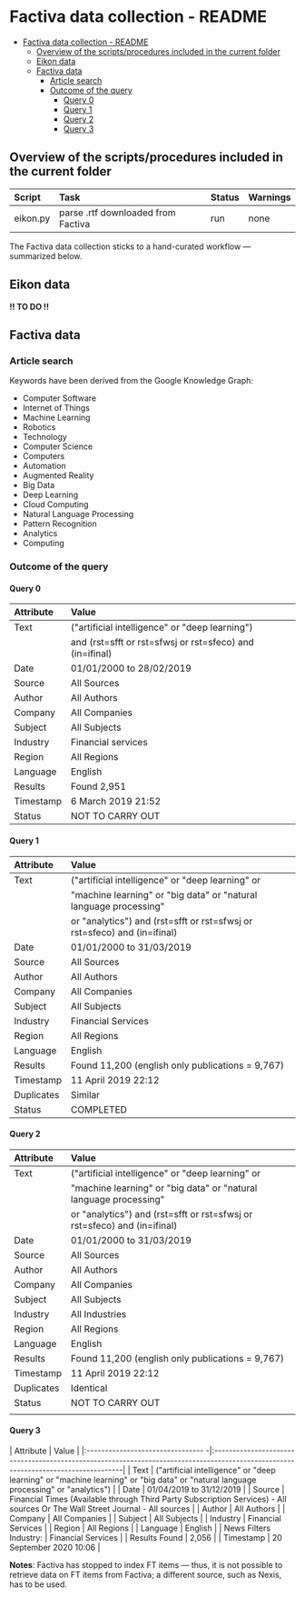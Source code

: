 # Factiva data collection - README

- [Factiva data collection - README](#factiva-data-collection---readme)
  - [Overview of the scripts/procedures included in the current folder](#overview-of-the-scriptsprocedures-included-in-the-current-folder)
  - [Eikon data](#eikon-data)
  - [Factiva data](#factiva-data)
    - [Article search](#article-search)
    - [Outcome of the query](#outcome-of-the-query)
      - [Query 0](#query-0)
      - [Query 1](#query-1)
      - [Query 2](#query-2)
      - [Query 3](#query-3)
## Overview of the scripts/procedures included in the current folder

| Script   | Task                               | Status | Warnings |
| :------- | :--------------------------------- | :----- | :------- |
| eikon.py | parse .rtf downloaded from Factiva | run    | none     |

The Factiva data collection sticks to a hand-curated workflow ― summarized 
below.
## Eikon data 

__!! TO DO !!__
## Factiva data
### Article search

Keywords have been derived from the Google Knowledge Graph:

+ Computer Software
+ Internet of Things
+ Machine Learning
+ Robotics
+ Technology
+ Computer Science
+ Computers
+ Automation
+ Augmented Reality
+ Big Data
+ Deep Learning
+ Cloud Computing
+ Natural Language Processing
+ Pattern Recognition
+ Analytics
+ Computing

### Outcome of the query

#### Query 0

| Attribute | Value                                                    |
| :-------- | :------------------------------------------------------- |
| Text      | ("artificial intelligence" or "deep learning")           |
|           | and (rst=sfft or rst=sfwsj or rst=sfeco) and (in=ifinal) |
| Date      | 01/01/2000 to 28/02/2019                                 |
| Source    | All Sources                                              |
| Author    | All Authors                                              |
| Company   | All Companies                                            |
| Subject   | All Subjects                                             |
| Industry  | Financial services                                       |
| Region    | All Regions                                              |
| Language  | English                                                  |
| Results   | Found 2,951                                              |
| Timestamp | 6 March 2019 21:52                                       |
| Status    | NOT TO CARRY OUT                                         |

#### Query 1

| Attribute  | Value                                                                    |
| :--------- | :----------------------------------------------------------------------- |
| Text       | ("artificial intelligence" or "deep learning" or                         |
|            | "machine learning" or "big data" or "natural language processing"        |
|            | or "analytics") and (rst=sfft or rst=sfwsj or rst=sfeco) and (in=ifinal) |
| Date       | 01/01/2000 to 31/03/2019                                                 |
| Source     | All Sources                                                              |
| Author     | All Authors                                                              |
| Company    | All Companies                                                            |
| Subject    | All Subjects                                                             |
| Industry   | Financial Services                                                       |
| Region     | All Regions                                                              |
| Language   | English                                                                  |
| Results    | Found 11,200 (english only publications  = 9,767)                        |
| Timestamp  | 11 April 2019 22:12                                                      |
| Duplicates | Similar                                                                  |
| Status     | COMPLETED                                                                |

#### Query 2

| Attribute  | Value                                                                    |
| :--------- | :----------------------------------------------------------------------- |
| Text       | ("artificial intelligence" or "deep learning" or                         |
|            | "machine learning" or "big data" or "natural language processing"        |
|            | or "analytics") and (rst=sfft or rst=sfwsj or rst=sfeco) and (in=ifinal) |
| Date       | 01/01/2000 to 31/03/2019                                                 |
| Source     | All Sources                                                              |
| Author     | All Authors                                                              |
| Company    | All Companies                                                            |
| Subject    | All Subjects                                                             |
| Industry   | All Industries                                                           |
| Region     | All Regions                                                              |
| Language   | English                                                                  |
| Results    | Found 11,200 (english only publications  = 9,767)                        |
| Timestamp  | 11 April 2019 22:12                                                      |
| Duplicates | Identical                                                                |
| Status     | NOT TO CARRY OUT                                                         |
|            |                                                                          |

#### Query 3

| Attribute                         | Value                                                                                                                              |
|:-------------------------------- -|:-----------------------------------------------------------------------------------------------------------------------------------|
| Text                              | ("artificial intelligence" or "deep learning" or "machine learning" or "big data" or "natural language processing" or "analytics") |
| Date                              | 01/04/2019 to 31/12/2019                                                                                                           |
| Source                            | Financial Times (Available through Third Party Subscription Services) - All sources Or The Wall Street Journal - All sources       |
| Author                            | All Authors                                                                                                                        |
| Company                           | All Companies                                                                                                                      |
| Subject                           | All Subjects                                                                                                                       |
| Industry                          | Financial Services                                                                                                                 |
| Region                            | All Regions                                                                                                                        |
| Language                          | English                                                                                                                            |
| News Filters	Industry:           | Financial Services                                                                                                                 |
| Results Found                     | 2,056                                                                                                                              |
| Timestamp                       	| 20 September 2020 10:06                                                                                                            |

__Notes__: Factiva has stopped to index FT items ― thus, it is not possible
to retrieve data on FT items from Factiva; a different source, such as Nexis,
has to be used.
